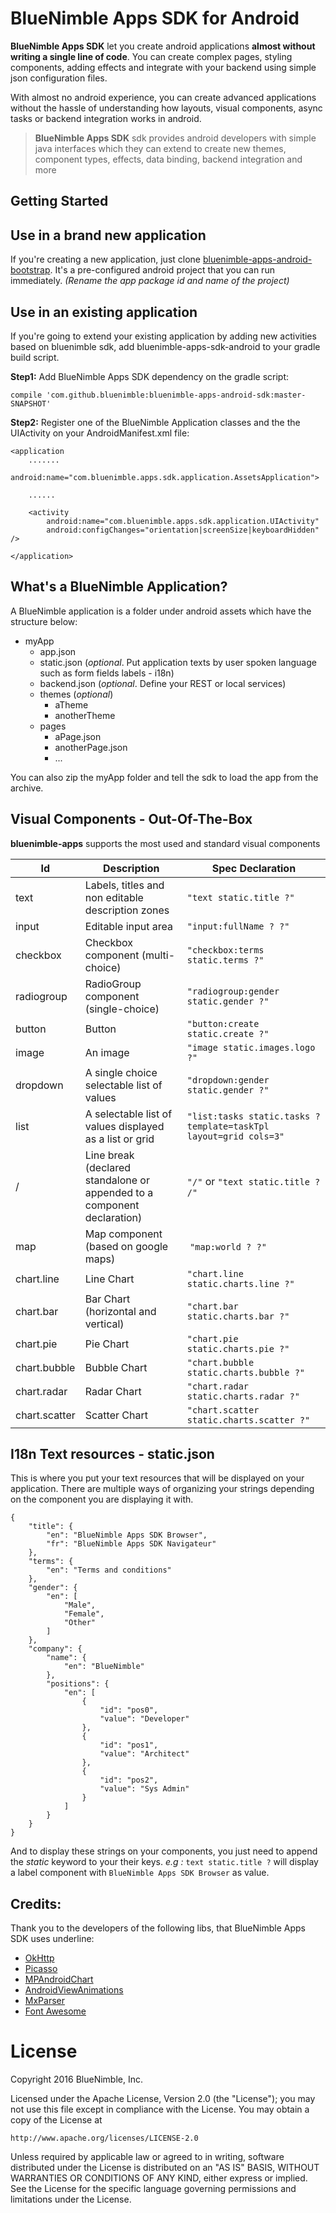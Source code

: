 # BlueNimble Apps SDK for Android

**BlueNimble Apps SDK** let you create android applications **almost without writing a single line of code**. You can create complex pages, styling components, adding effects and integrate with your backend using simple json configuration files.

With almost no android experience, you can create advanced applications without the hassle of understanding how layouts, visual components, async tasks or backend integration works in android.

> **BlueNimble Apps SDK** sdk provides android developers with simple java interfaces which they can extend to create new themes, component types, effects, data binding, backend integration and more

Getting Started
-----

## Use in a brand new application
If you're creating a new application, just clone <a href="https://github.com/bluenimble/bluenimble-apps-android-bootstrap" target="_blank"> bluenimble-apps-android-bootstrap</a>. It's a pre-configured android project that you can run immediately. *(Rename the app package id and name of the project)*

## Use in an existing application
If you're going to extend your existing application by adding new activities based on bluenimble sdk, add bluenimble-apps-sdk-android to your gradle build script.

**Step1:**
Add BlueNimble Apps SDK dependency on the gradle script:
```
compile 'com.github.bluenimble:bluenimble-apps-android-sdk:master-SNAPSHOT'
```

**Step2:**
Register one of the BlueNimble Application classes and the the UIActivity on your AndroidManifest.xml file:
```
<application
	.......
	android:name="com.bluenimble.apps.sdk.application.AssetsApplication">

	......

	<activity
		android:name="com.bluenimble.apps.sdk.application.UIActivity"
		android:configChanges="orientation|screenSize|keyboardHidden" />

</application>
```

What's a BlueNimble Application?
-----

A BlueNimble application is a folder under android assets which have the structure below:

- myApp
  - app.json
  - static.json (*optional*. Put application texts by user spoken language such as form fields labels - i18n)
  - backend.json (*optional*. Define your REST or local services)
  - themes (*optional*)
    - aTheme
    - anotherTheme
  - pages 
    - aPage.json
	- anotherPage.json
	- ...

You can also zip the myApp folder and tell the sdk to load the app from the archive. 
	
Visual Components - Out-Of-The-Box
-----

**bluenimble-apps** supports the most used and standard visual components

| Id | Description | Spec Declaration |
| --- | --- | --- |
| text | Labels, titles and non editable description zones | `"text static.title ?"`|
| input | Editable input area | `"input:fullName ? ?"` |
| checkbox | Checkbox component (multi-choice) | `"checkbox:terms static.terms ?"` | 
| radiogroup | RadioGroup component (single-choice) | `"radiogroup:gender static.gender ?"` |
| button | Button | `"button:create static.create ?"` |
| image | An image | `"image static.images.logo ?"` |
| dropdown | A single choice selectable list of values | `"dropdown:gender static.gender ?"` |
| list | A selectable list of values displayed as a list or grid | `"list:tasks static.tasks ? template=taskTpl layout=grid cols=3"` |
| / | Line break (declared standalone or appended to a component declaration) | `"/"` or `"text static.title ? /"` |
| map | Map component (based on google maps) | `"map:world ? ?"` |
| chart.line | Line Chart | `"chart.line static.charts.line ?"` | 
| chart.bar | Bar Chart (horizontal and vertical) | `"chart.bar static.charts.bar ?"` |
| chart.pie | Pie Chart | `"chart.pie static.charts.pie ?"` |
| chart.bubble | Bubble Chart | `"chart.bubble static.charts.bubble ?"` |
| chart.radar | Radar Chart | `"chart.radar static.charts.radar ?"` |
| chart.scatter | Scatter Chart | `"chart.scatter static.charts.scatter ?"` |

I18n Text resources - static.json
-----
This is where you put your text resources that will be displayed on your application. There are multiple ways of organizing your strings depending on the component you are displaying it with.
```
{	
	"title": {
		"en": "BlueNimble Apps SDK Browser", 
		"fr": "BlueNimble Apps SDK Navigateur"
	},
	"terms": {
		"en": "Terms and conditions"
	}, 
	"gender": {
		"en": [
			"Male",
			"Female",
			"Other"
		]
	},
	"company": {
		"name": {
			"en": "BlueNimble"
		}, 
		"positions": {
			"en": [
				{
					"id": "pos0", 
					"value": "Developer"
				}, 
				{
					"id": "pos1", 
					"value": "Architect"
				}, 
				{
					"id": "pos2", 
					"value": "Sys Admin"
				}
			]
		}
	}
}
```
And to display these strings on your components, you just need to append the *static* keyword to your their keys. 
*e.g :* `text static.title ?` will display a label component with `BlueNimble Apps SDK Browser` as value.

## Credits:
Thank you to the developers of the following libs, that BlueNimble Apps SDK uses underline:
<ul>
	<li>
		<a href="https://github.com/square/okhttp" target="_blank">OkHttp</a>
	</li>
	<li>
		<a href="https://github.com/square/picasso" target="_blank">Picasso</a>
	</li>
	<li>
		<a href="https://github.com/PhilJay/MPAndroidChart" target="_blank">MPAndroidChart</a>
	</li>
	<li>
		<a href="https://github.com/daimajia/AndroidViewAnimations" target="_blank">AndroidViewAnimations</a>
	</li>
	<li>
		<a href="http://mathparser.org/" target="_blank">MxParser</a>
	</li>
	<li>
		<a href="http://fontawesome.io/icons/" target="_blank">Font Awesome</a>
	</li>
</ul>

License
=======
Copyright 2016 BlueNimble, Inc.

Licensed under the Apache License, Version 2.0 (the "License");
you may not use this file except in compliance with the License.
You may obtain a copy of the License at

    http://www.apache.org/licenses/LICENSE-2.0

Unless required by applicable law or agreed to in writing, software
distributed under the License is distributed on an "AS IS" BASIS,
WITHOUT WARRANTIES OR CONDITIONS OF ANY KIND, either express or implied.
See the License for the specific language governing permissions and
limitations under the License.
